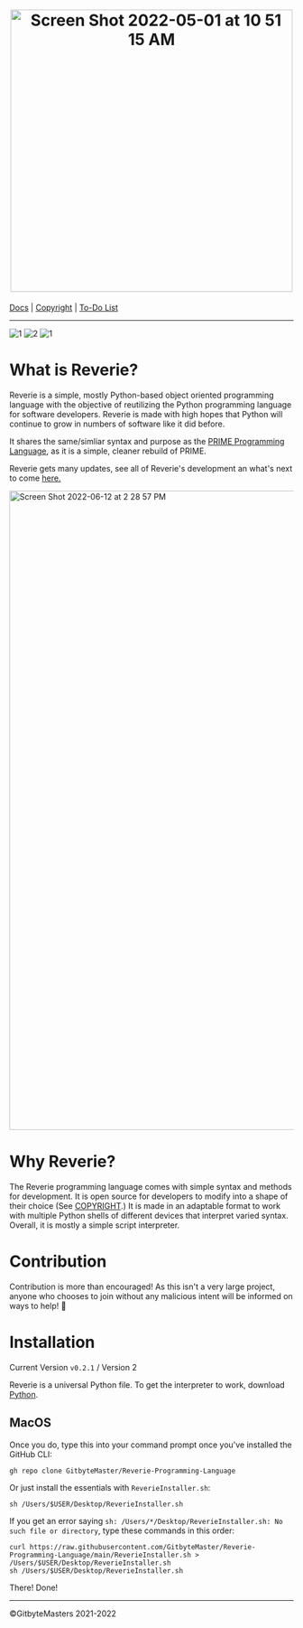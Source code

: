 <h1 align="center"><img width="500" alt="Screen Shot 2022-05-01 at 10 51 15 AM" src="https://user-images.githubusercontent.com/76265961/166151336-99366644-1f44-4b43-a421-113ffde94af6.png">
</h1>

[Docs](https://tinyurl.com/2p8wjwfe) | [Copyright](https://github.com/GitbyteMaster/Reverie-Programming-Language/blob/main/LICENSE.md) | [To-Do List](https://github.com/GitbyteMaster/Reverie-Programming-Language/blob/main/TODO.md)

---

![1](https://img.shields.io/badge/MacOS-Ready-brightgreen) ![2](https://img.shields.io/badge/Windows-Mostly-green) ![1](https://img.shields.io/badge/Linux-No-red)

# What is Reverie?
Reverie is a simple, mostly Python-based object oriented programming language with the objective of reutilizing the Python programming language for software developers. Reverie is made with high hopes that Python will continue to grow in numbers of software like it did before.

It shares the same/simliar syntax and purpose as the [PRIME Programming Language](https://github.com/GitbyteMaster/PRIME-Lang), as it is a simple, cleaner rebuild of PRIME.

Reverie gets many updates, see all of Reverie's development an what's next to come [here.](https://github.com/GitbyteMaster/Reverie-Programming-Language/blob/main/TODO.md)

<img width="1132" alt="Screen Shot 2022-06-12 at 2 28 57 PM" src="https://user-images.githubusercontent.com/76265961/173247942-e3521cf6-0ef4-4a2c-9ac4-5fb81ce69f0b.png">


# Why Reverie?
The Reverie programming language comes with simple syntax and methods for development. It is open source for developers to modify into a shape of their choice (See [COPYRIGHT](https://github.com/GitbyteMaster/Reverie-Programming-Language/blob/main/COPYRIGHT.md).) It is made in an adaptable format to work with multiple Python shells of different devices that interpret varied syntax. Overall, it is mostly a simple script interpreter.

# Contribution
Contribution is more than encouraged! As this isn't a very large project, anyone who chooses to join without any malicious intent will be informed on ways to help! 🤩
# Installation
Current Version `v0.2.1` / Version 2

Reverie is a universal Python file. To get the interpreter to work, download [Python](https://www.python.org/downloads/).
## MacOS
Once you do, type this into your command prompt once you've installed the GitHub CLI:
```
gh repo clone GitbyteMaster/Reverie-Programming-Language
```
Or just install the essentials with `ReverieInstaller.sh`:
```
sh /Users/$USER/Desktop/ReverieInstaller.sh  
```
If you get an error saying `sh: /Users/*/Desktop/ReverieInstaller.sh: No such file or directory`, type these commands in this order:
```
curl https://raw.githubusercontent.com/GitbyteMaster/Reverie-Programming-Language/main/ReverieInstaller.sh > /Users/$USER/Desktop/ReverieInstaller.sh
sh /Users/$USER/Desktop/ReverieInstaller.sh
```
There! Done!

---
©GitbyteMasters 2021-2022
